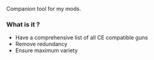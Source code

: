 Companion tool for my mods.
### What is it ?
  - Have a comprehensive list of all CE compatible guns
  - Remove redundancy
  - Ensure maximum variety


